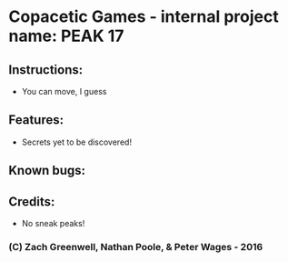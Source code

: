 # Copacetic Games - internal project name: PEAK 17

## Instructions:
* You can move, I guess

## Features:
* Secrets yet to be discovered!

## Known bugs:

## Credits:
* No sneak peaks!

###  (C) Zach Greenwell, Nathan Poole, & Peter Wages - 2016
